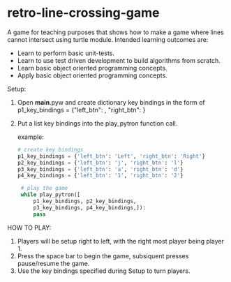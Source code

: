 # retro-line-crossing-game
A game for teaching purposes that shows how to make a game where lines cannot intersect using turtle module.
Intended learning outcomes are:
* Learn to perform basic unit-tests.
* Learn to use test driven development to build algorithms from scratch.
* Learn basic object oriented programming concepts. 
* Apply basic object oriented programming concepts.

Setup:
1. Open __main__.pyw and create dictionary key bindings in the form of 
   p1_key_bindings = {"left_btn": <key to turn left>, "right_btn": <key to turn right>}
2. Put a list key bindings into the play_pytron function call.

   example:
   ```python
   # create key bindings
   p1_key_bindings = {'left_btn': 'Left', 'right_btn': 'Right'}
   p2_key_bindings = {'left_btn': 'j', 'right_btn': 'l'}
   p3_key_bindings = {'left_btn': 'a', 'right_btn': 'd'}
   p4_key_bindings = {'left_btn': '1', 'right_btn': '2'}

    # play the game
    while play_pytron([
        p1_key_bindings, p2_key_bindings,
        p3_key_bindings, p4_key_bindings,]):
        pass
   ```
   
HOW TO PLAY:
1. Players will be setup right to left, with the right most player being player 1.
2. Press the space bar to begin the game, subsiquent presses pause/resume the game.
3. Use the key bindings specified during Setup to turn players.

